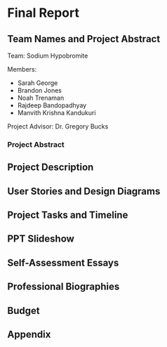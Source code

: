 # Final Report

## Team Names and Project Abstract
Team: Sodium Hypobromite

Members: 
- Sarah George
- Brandon Jones
- Noah Trenaman
- Rajdeep Bandopadhyay
- Manvith Krishna Kandukuri

Project Advisor: Dr. Gregory Bucks

### Project Abstract

## Project Description

## User Stories and Design Diagrams

## Project Tasks and Timeline

## PPT Slideshow 

## Self-Assessment Essays

## Professional Biographies

## Budget

## Appendix
